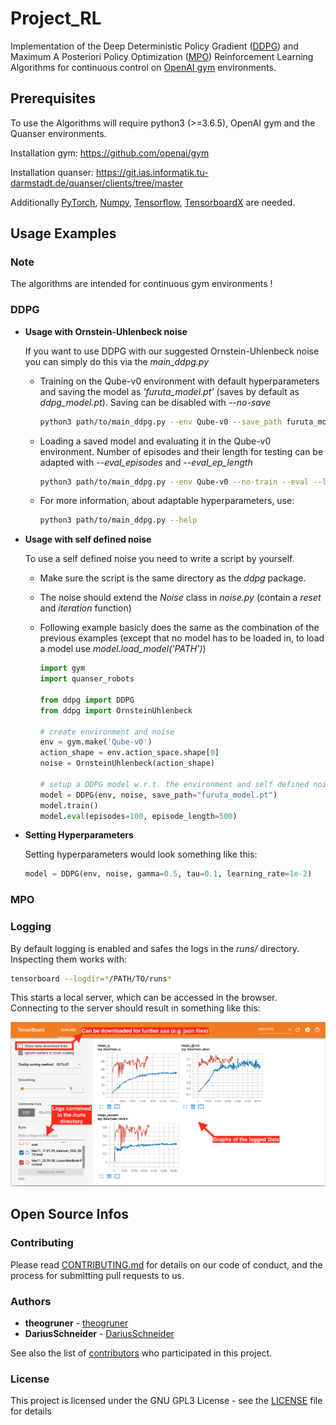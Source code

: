 # Project_RL
Implementation of the Deep Deterministic Policy Gradient ([DDPG](https://arxiv.org/abs/1509.02971)) and Maximum A Posteriori
Policy Optimization ([MPO](https://arxiv.org/abs/1806.06920)) Reinforcement Learning Algorithms for continuous 
control on [OpenAI gym](https://github.com/openai/gym) environments.

## Prerequisites
To use the Algorithms will require python3 (>=3.6.5), OpenAI gym and the 
Quanser environments.

Installation gym: https://github.com/openai/gym

Installation quanser: https://git.ias.informatik.tu-darmstadt.de/quanser/clients/tree/master

Additionally [PyTorch](https://pytorch.org), [Numpy](https://www.scipy.org/scipylib/download.html), 
[Tensorflow](https://www.tensorflow.org/install), 
[TensorboardX](https://tensorboardx.readthedocs.io/en/latest/index.html) are needed.

## Usage Examples
### Note
The algorithms are intended for continuous gym environments !
### DDPG
 * **Usage with Ornstein-Uhlenbeck noise**

    If you want to use DDPG with our suggested Ornstein-Uhlenbeck noise 
    you can simply do this via the _main_ddpg.py_
        
    * Training on the Qube-v0 environment with default hyperparameters and 
    saving the model as _'furuta_model.pt'_ (saves by default as _ddpg_model.pt_).
    Saving can be disabled with _--no-save_
        
        ```bash
        python3 path/to/main_ddpg.py --env Qube-v0 --save_path furuta_model.pt
        ```
    
    * Loading a saved model and evaluating it in the Qube-v0 environment.
     Number of episodes and their length for testing can be adapted with _--eval_episodes_
     and _--eval_ep_length_
    
        ```bash
        python3 path/to/main_ddpg.py --env Qube-v0 --no-train --eval --load furuta_model.pt
        ```

    * For more information, about adaptable hyperparameters, use:
    
        ```bash
        python3 path/to/main_ddpg.py --help
        ```
    
 * **Usage with self defined noise**
 
   To use a self defined noise you need to write a script by yourself.
   
   * Make sure the script is the same directory as the _ddpg_ package.
   * The noise should extend the _Noise_ class in _noise.py_ (contain a _reset_ and _iteration_ function) 
   * Following example basicly does the same as the combination of the previous examples 
   (except that no model has to be loaded in, to load a model use _model.load_model('PATH')_) 
   
        ```python
        import gym    
        import quanser_robots
    
        from ddpg import DDPG
        from ddpg import OrnsteinUhlenbeck
     
        # create environment and noise
        env = gym.make('Qube-v0')
        action_shape = env.action_space.shape[0] 
        noise = OrnsteinUhlenbeck(action_shape)
        
        # setup a DDPG model w.r.t. the environment and self defined noise
        model = DDPG(env, noise, save_path="furuta_model.pt")
        model.train()
        model.eval(episodes=100, episode_length=500)     
        ``` 
 * **Setting Hyperparameters**
 
    Setting hyperparameters would look something like this:
    
   ```python
   model = DDPG(env, noise, gamma=0.5, tau=0.1, learning_rate=1e-2)
   ```
### MPO
### Logging
By default logging is enabled and safes the logs in the _runs/_ directory.
Inspecting them works with:

```bash
tensorboard --logdir=*/PATH/TO/runs*
```
This starts a local server, which can be accessed in the browser.
Connecting to the server should result in something like this:

![tensorboar](data/tensorboard.png)

## Open Source Infos
### Contributing
Please read [CONTRIBUTING.md](https://gist.github.com/PurpleBooth/b24679402957c63ec426) for details on our code of conduct, and the process for submitting pull requests to us.

### Authors
* **theogruner**      - [theogruner](https://github.com/theogruner)
* **DariusSchneider** - [DariusSchneider](https://github.com/DariusSchneider)

See also the list of [contributors](https://github.com/theogruner/Project_RL/contributors) who participated in this project.

### License
This project is licensed under the GNU GPL3 License - see the [LICENSE](LICENSE) file for details

